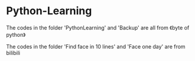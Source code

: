 # Python-Learning

The codes in the folder 'PythonLearning' and 'Backup' are all from 《byte of python》

The codes in the folder 'Find face in 10 lines' and 'Face one day' are from bilibili
